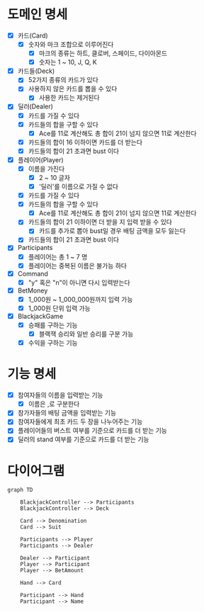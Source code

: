 # 도메인 명세
- [x] 카드(Card)
  - [x] 숫자와 마크 조합으로 이루어진다
    - [x] 마크의 종류는 하트, 클로버, 스페이드, 다이아몬드
    - [x] 숫자는 1 ~ 10, J, Q, K
- [x] 카드들(Deck)
  - [x] 52가지 종류의 카드가 있다
  - [x] 사용하지 않은 카드를 뽑을 수 있다
    - [x] 사용한 카드는 제거된다
- [x] 딜러(Dealer)
  - [x] 카드를 가질 수 있다
  - [x] 카드들의 합을 구할 수 있다
    - [x] Ace를 11로 계산해도 총 합이 21이 넘지 않으면 11로 계산한다
  - [x] 카드들의 합이 16 이하이면 카드를 더 받는다
  - [x] 카드들의 합이 21 초과면 bust 이다
- [x] 플레이어(Player)
  - [x] 이름을 가진다
    - [x] 2 ~ 10 글자
    - [x] '딜러'를 이름으로 가질 수 없다
  - [x] 카드를 가질 수 있다
  - [x] 카드들의 합을 구할 수 있다
    - [x] Ace를 11로 계산해도 총 합이 21이 넘지 않으면 11로 계산한다
  - [x] 카드들의 합이 21 이하이면 더 받을 지 입력 받을 수 있다
    - [x] 카드를 추가로 뽑아 bust일 경우 배팅 금액을 모두 잃는다 
  - [x] 카드들의 합이 21 초과면 bust 이다
- [x] Participants
  - [x] 플레이어는 총 1 ~ 7 명
  - [x] 플레이어는 중복된 이름은 불가능 하다
- [x] Command
  - [x] "y" 혹은 "n"이 아니면 다시 입력받는다
- [x] BetMoney
  - [x] 1_000원 ~ 1_000_000원까지 입력 가능
  - [x] 1_000원 단위 입력 가능
- [x] BlackjackGame
  - [x] 승패를 구하는 기능
    - [x] 블랙잭 승리와 일반 승리를 구분 가능
  - [x] 수익을 구하는 기능

# 기능 명세

- [x] 참여자들의 이름을 입력받는 기능
  - [x] 이름은 ,로 구분한다
- [x] 참가자들의 배팅 금액을 입력받는 기능
- [x] 참여자들에게 최초 카드 두 장을 나누어주는 기능
- [x] 플레이어들의 버스트 여부를 기준으로 카드를 더 받는 기능
- [x] 딜러의 stand 여부를 기준으로 카드를 더 받는 기능

# 다이어그램

```mermaid
graph TD

    BlackjackController --> Participants
    BlackjackController --> Deck
   
    Card --> Denomination
    Card --> Suit

    Participants --> Player
    Participants --> Dealer

    Dealer --> Participant
    Player --> Participant
    Player --> BetAmount
    
    Hand --> Card
    
    Participant --> Hand
    Participant --> Name
    
```